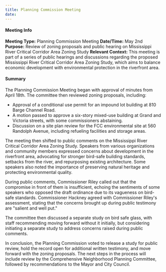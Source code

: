 ```yaml
---
title: Planning Commission Meeting
date: 
---
```

#### Meeting Info
**Meeting Type:** Planning Commission Meeting
**Date/Time:** May 2nd
**Purpose:** Review of zoning proposals and public hearing on Mississippi River Critical Corridor Area Zoning Study
**Relevant Context:** This meeting is part of a series of public hearings and discussions regarding the proposed Mississippi River Critical Corridor Area Zoning Study, which aims to balance economic development with environmental protection in the riverfront area.

#### Summary

The Planning Commission Meeting began with approval of minutes from April 18th. The committee then reviewed zoning proposals, including:

* Approval of a conditional use permit for an impound lot building at 810 Barge Channel Road.
* A motion passed to approve a six-story mixed-use building at Grand and Victoria streets, with some commissioners abstaining.
* Discussion on a site plan review for the FCC environmental site at 560 Randolph Avenue, including refueling facilities and storage areas.

The meeting then shifted to public comments on the Mississippi River Critical Corridor Area Zoning Study. Speakers from various organizations and community members expressed concerns about development in the riverfront area, advocating for stronger bird-safe building standards, setbacks from the river, and repurposing existing architecture. Some speakers also noted the importance of preserving natural heritage and protecting environmental quality.

During public comments, Commissioner Riley called out that the compromise in front of them is insufficient, echoing the sentiments of some speakers who opposed the draft ordinance due to its vagueness on bird-safe standards. Commissioner Hackney agreed with Commissioner Riley's assessment, stating that the concerns brought up during public testimony are "salient and well put."

The committee then discussed a separate study on bird safe glass, with staff recommending moving forward without it initially, but considering initiating a separate study to address concerns raised during public comments.

In conclusion, the Planning Commission voted to release a study for public review, hold the record open for additional written testimony, and move forward with the zoning proposals. The next steps in the process will include review by the Comprehensive Neighborhood Planning Committee, followed by recommendations to the Mayor and City Council.

